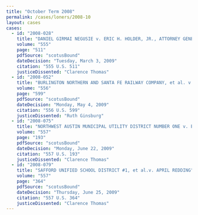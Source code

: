 ```yaml
---
title: "October Term 2008"
permalink: /cases/loners/2008-10
layout: cases
cases:
  - id: "2008-028"
    title: "DANIEL GIRMAI NEGUSIE v. ERIC H. HOLDER, JR., ATTORNEY GENERAL"
    volume: "555"
    page: "511"
    pdfSource: "scotusBound"
    dateDecision: "Tuesday, March 3, 2009"
    citation: "555 U.S. 511"
    justiceDissented: "Clarence Thomas"
  - id: "2008-052"
    title: "BURLINGTON NORTHERN AND SANTA FE RAILWAY COMPANY, et al. v. UNITED STATES et al."
    volume: "556"
    page: "599"
    pdfSource: "scotusBound"
    dateDecision: "Monday, May 4, 2009"
    citation: "556 U.S. 599"
    justiceDissented: "Ruth Ginsburg"
  - id: "2008-075"
    title: "NORTHWEST AUSTIN MUNICIPAL UTILITY DISTRICT NUMBER ONE v. ERIC H. HOLDER, JR., ATTORNEY GENERAL, et al."
    volume: "557"
    page: "193"
    pdfSource: "scotusBound"
    dateDecision: "Monday, June 22, 2009"
    citation: "557 U.S. 193"
    justiceDissented: "Clarence Thomas"
  - id: "2008-079"
    title: "SAFFORD UNIFIED SCHOOL DISTRICT #1, et al.v. APRIL REDDING"
    volume: "557"
    page: "364"
    pdfSource: "scotusBound"
    dateDecision: "Thursday, June 25, 2009"
    citation: "557 U.S. 364"
    justiceDissented: "Clarence Thomas"
---
```


